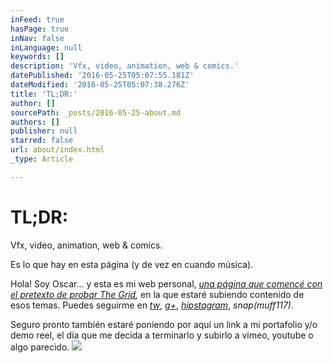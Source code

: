 ```yaml
---
inFeed: true
hasPage: true
inNav: false
inLanguage: null
keywords: []
description: 'Vfx, video, animation, web & comics.'
datePublished: '2016-05-25T05:07:55.181Z'
dateModified: '2016-05-25T05:07:38.276Z'
title: 'TL;DR:'
author: []
sourcePath: _posts/2016-05-25-about.md
authors: []
publisher: null
starred: false
url: about/index.html
_type: Article

---
```

# TL;DR:

Vfx, video, animation, web & comics.

Es lo que hay en esta página (y de vez en cuando música).

Hola! Soy Oscar... y esta es mi web personal, _[una página que comencé con el pretexto de probar The Grid][0],_ en la que estaré subiendo contenido de esos temas. Puedes seguirme en _[tw][1]_, [_g+_][2], _[hipstagram][3]_, _snap(muff117)_.

Seguro pronto también estaré poniendo por aquí un link a mi portafolio y/o demo reel, el día que me decida a terminarlo y subirlo a vimeo, youtube o algo parecido.
![](https://the-grid-user-content.s3-us-west-2.amazonaws.com/01305cf5-00f7-41bf-96e8-330e4e1f8ed7.gif)

[0]: http://vfx.rocks/webs-que-se-construyen-solas/
[1]: https://twitter.com/muffin117
[2]: https://plus.google.com/+OscarFuentes
[3]: https://www.instagram.com/muffin117/